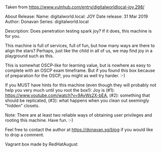 Taken from https://www.vulnhub.com/entry/digitalworldlocal-joy,298/ 

About Release:
    Name: digitalworld.local: JOY
    Date release: 31 Mar 2019
    Author: Donavan
    Series: digitalworld.local

Description:
Does penetration testing spark joy? If it does, this machine is for you.

This machine is full of services, full of fun, but how many ways are there to align the stars? Perhaps, just like the child in all of us, we may find joy in a playground such as this.

This is somewhat OSCP-like for learning value, but is nowhere as easy to complete with an OSCP exam timeframe. But if you found this box because of preparation for the OSCP, you might as well try harder. :-)

If you MUST have hints for this machine (even though they will probably not help you very much until you root the box!): Joy is (#1): https://www.youtube.com/watch?v=9AvWs2X-bEA, (#2): something that should be replicated, (#3): what happens when you clean out seemingly "hidden" closets.

Note: There are at least two reliable ways of obtaining user privileges and rooting this machine. Have fun. :-)

Feel free to contact the author at https://donavan.sg/blog if you would like to drop a comment.

Vagrant box made by RedHatAugust
